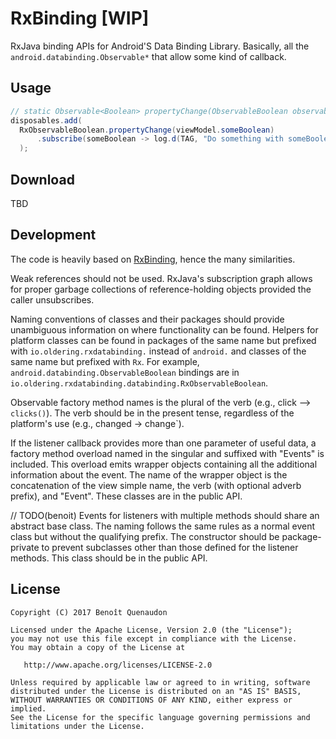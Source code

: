 RxBinding [WIP]
=========

RxJava binding APIs for Android'S Data Binding Library. Basically, all the
`android.databinding.Observable*` that allow some kind of callback. 

Usage
-----

```java
// static Observable<Boolean> propertyChange(ObservableBoolean observableBoolean);
disposables.add(
  RxObservableBoolean.propertyChange(viewModel.someBoolean)
      .subscribe(someBoolean -> log.d(TAG, "Do something with someBoolean"))
  );
```

Download
--------

TBD

Development
-----------

The code is heavily based on [RxBinding](https://github.com/JakeWharton/RxBinding/), hence the many
 similarities.

Weak references should not be used. RxJava's subscription graph allows for proper garbage
 collections of reference-holding objects provided the caller unsubscribes.

Naming conventions of classes and their packages should provide unambiguous information on where
 functionality can be found. Helpers for platform classes can be found in packages of the same name
 but prefixed with `io.oldering.rxdatabinding.` instead of `android.` and classes of the same name
 but prefixed with `Rx`. For example, `android.databinding.ObservableBoolean` bindings are in
 `io.oldering.rxdatabinding.databinding.RxObservableBoolean`.

Observable factory method names is the plural of the verb (e.g., click --> `clicks()`). The verb
 should be in the present tense, regardless of the platform's use (e.g., changed -> change`).
 
If the listener callback provides more than one parameter of useful data, a factory method overload
 named in the singular and suffixed with "Events" is included. This overload emits wrapper objects
 containing all the additional information about the event. The name of the wrapper object is the 
 concatenation of the view simple name, the verb (with optional adverb prefix), and "Event". These 
 classes are in the public API.

// TODO(benoit)
Events for listeners with multiple methods should share an abstract base class. The naming follows 
the same rules as a normal event class but without the qualifying prefix. The constructor should be 
package-private to prevent subclasses other than those defined for the listener methods. This class 
should be in the public API.

License
-------

    Copyright (C) 2017 Benoît Quenaudon

    Licensed under the Apache License, Version 2.0 (the "License");
    you may not use this file except in compliance with the License.
    You may obtain a copy of the License at

       http://www.apache.org/licenses/LICENSE-2.0

    Unless required by applicable law or agreed to in writing, software
    distributed under the License is distributed on an "AS IS" BASIS,
    WITHOUT WARRANTIES OR CONDITIONS OF ANY KIND, either express or implied.
    See the License for the specific language governing permissions and
    limitations under the License.
